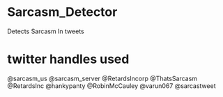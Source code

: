 # Sarcasm_Detector
Detects Sarcasm In tweets 

# twitter handles used
@sarcasm_us
@sarcasm_server
@RetardsIncorp
@ThatsSarcasm
@RetardsInc
@hankypanty
@RobinMcCauley
@varun067
@sarcastweet
